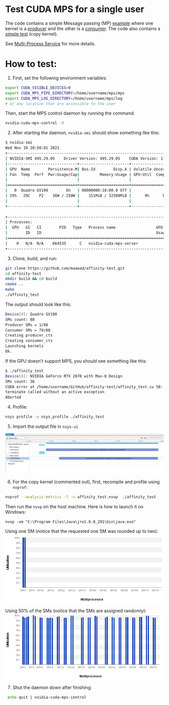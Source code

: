 # Test CUDA MPS for a single user

The code contains a simple Message passing (MP) [example](https://github.com/maawad/affinity-test/blob/main/affinity_test.cu#L154:L227) where one kernel is a [producer](https://github.com/maawad/affinity-test/blob/main/affinity_test.cu#L125:L136) and the other is a [consumer](https://github.com/maawad/affinity-test/blob/main/affinity_test.cu#L137:L152). The code also contains a [simple test](https://github.com/maawad/affinity-test/blob/main/affinity_test.cu#L52:L109) (copy kernel).

See [Multi-Process Service](https://docs.nvidia.com/deploy/pdf/CUDA_Multi_Process_Service_Overview.pdf) for more details.

# How to test:

1. First, set the following environment variables:
```bash
export CUDA_VISIBLE_DEVICES=0
export CUDA_MPS_PIPE_DIRECTORY=/home/username/mps/mps
export CUDA_MPS_LOG_DIRECTORY=/home/username/mps/log
# or any location that are accessible to the user
```
Then, start the MPS control daemon by running the command:
```bash
nvidia-cuda-mps-control -d
```

2. After starting the daemon, `nvidia-smi` should show something like this:

```bash
$ nvidia-smi
Wed Nov 10 20:50:01 2021
+-----------------------------------------------------------------------------+
| NVIDIA-SMI 495.29.05    Driver Version: 495.29.05    CUDA Version: 11.5     |
|-------------------------------+----------------------+----------------------+
| GPU  Name        Persistence-M| Bus-Id        Disp.A | Volatile Uncorr. ECC |
| Fan  Temp  Perf  Pwr:Usage/Cap|         Memory-Usage | GPU-Util  Compute M. |
|                               |                      |               MIG M. |
|===============================+======================+======================|
|   0  Quadro GV100        On   | 00000000:18:00.0 Off |                  Off |
| 29%   29C    P2    36W / 250W |    151MiB / 32508MiB |      0%      Default |
|                               |                      |                  N/A |
+-------------------------------+----------------------+----------------------+

+-----------------------------------------------------------------------------+
| Processes:                                                                  |
|  GPU   GI   CI        PID   Type   Process name                  GPU Memory |
|        ID   ID                                                   Usage      |
|=============================================================================|
|    0   N/A  N/A    664535      C   nvidia-cuda-mps-server             27MiB |
+-----------------------------------------------------------------------------+
```

3. Clone, build, and run:
```bash
git clone https://github.com/maawad/affinity-test.git
cd affinity-test
mkdir build && cd build
cmake ..
make
./affinity_test
```

The output should look like this:
```bash
Device[0]: Quadro GV100
SMs count: 80
Producer SMs = 1/80
Consumer SMs = 79/80
Creating producer_ctx
Creating consumer_ctx
Launching kernels
Ok.
```

If the GPU doesn't support MPS, you should see something like this:
```bash
$ ./affinity_test
Device[0]: NVIDIA GeForce RTX 2070 with Max-Q Design
SMs count: 36
CUDA error at /home/username/GitHub/affinity-test/affinity_test.cu 58: cudaErrorUnsupportedExecAffinity
terminate called without an active exception
Aborted
```

4. Profile:

```bash
nsys profile -o nsys_profile ./affinity_test
```

5. Import the output file in `nsys-ui`

![](/figs/nsys-output.PNG)


6. For the copy kernel (commented out), first, recompile and profile using `nvprof`:
```bash
nvprof --analysis-metrics -f -o affinity_test.nvvp  ./affinity_test
```

Then run the `nvvp` on the host machine. Here is how to launch it on Windows:
```
nvvp -vm "C:\Program Files\Java\jre1.8.0_291\bin\java.exe"
```

Using one SM (notice that the requested one SM was rounded up to two):
![](/figs/2sms-load.PNG)

Using 50% of the SMs (notice that the SMs are assigned randomly):
![](/figs/50psms-load.PNG)

7. Shut the daemon down after finishing:
```bash
 echo quit | nvidia-cuda-mps-control
```


